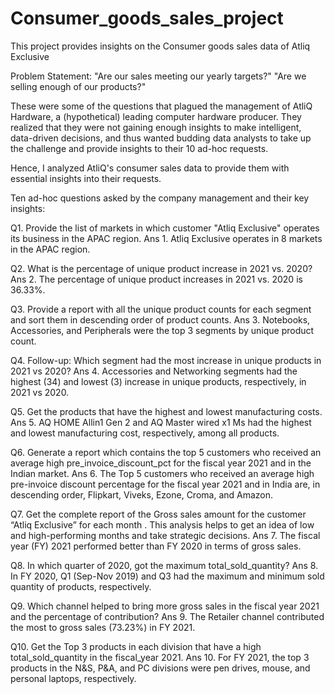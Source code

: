 # Consumer_goods_sales_project
This project provides insights on the Consumer goods sales data of Atliq Exclusive

Problem Statement: 
"Are our sales meeting our yearly targets?"
 "Are we selling enough of our products?"
 
These were some of the questions that plagued the management of AtliQ Hardware, a (hypothetical) leading computer hardware producer. They realized that they were not gaining enough insights to make intelligent, data-driven decisions, and thus wanted budding data analysts to take up the challenge and provide insights to their 10 ad-hoc requests.
 
Hence, I analyzed AtliQ's consumer sales data to provide them with essential insights into their requests.

Ten ad-hoc questions asked by the company management and their key insights:

Q1. Provide the list of markets in which customer "Atliq Exclusive" operates its business in the APAC region.
Ans 1. Atliq Exclusive operates in 8 markets in the APAC region.
 
Q2. What is the percentage of unique product increase in 2021 vs. 2020?
Ans 2. The percentage of unique product increases in 2021 vs. 2020 is 36.33%.
 
Q3. Provide a report with all the unique product counts for each segment and sort them in descending order of product counts.
Ans 3. Notebooks, Accessories, and Peripherals were the top 3 segments by unique product count.
 
Q4. Follow-up: Which segment had the most increase in unique products in 2021 vs 2020?
Ans 4. Accessories and Networking segments had the highest (34) and lowest (3) increase in unique products, respectively, in 2021 vs 2020.
 
Q5. Get the products that have the highest and lowest manufacturing costs.
Ans 5. AQ HOME Allin1 Gen 2 and AQ Master wired x1 Ms had the highest and lowest manufacturing cost, respectively, among all products.
 
Q6. Generate a report which contains the top 5 customers who received an average high pre_invoice_discount_pct for the fiscal year 2021 and in the Indian market.
Ans 6. The Top 5 customers who received an average high pre-invoice discount percentage for the fiscal year 2021 and in India are, in descending order, Flipkart, Viveks, Ezone, Croma, and Amazon.
 
Q7. Get the complete report of the Gross sales amount for the customer “Atliq Exclusive” for each month . This analysis helps to get an idea of low and high-performing months and take strategic decisions.
Ans 7. The fiscal year (FY) 2021 performed better than FY 2020 in terms of gross sales.
 
Q8. In which quarter of 2020, got the maximum total_sold_quantity?
Ans 8. In FY 2020, Q1 (Sep-Nov 2019) and Q3 had the maximum and minimum sold quantity of products, respectively.

Q9. Which channel helped to bring more gross sales in the fiscal year 2021 and the percentage of contribution? 
Ans 9. The Retailer channel contributed the most to gross sales (73.23%) in FY 2021.

Q10. Get the Top 3 products in each division that have a high total_sold_quantity in the fiscal_year 2021. 
Ans 10. For FY 2021, the top 3 products in the N&S, P&A, and PC divisions were pen drives, mouse, and personal laptops, respectively.
